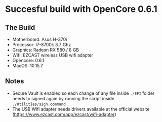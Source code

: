 # Succesful build with OpenCore 0.6.1
## The Build
* Motherboard: Asus H-370i
* Processor: i7-8700k 3.7 Ghz
* Graphics: Radeon RX 580 / 8 GB
* Wifi: EZCAST wireless USB wifi adapter
* Opencore: 0.6.1
* MacOS: 10.15.7

## Notes
* Secure Vault is enabled so each change of any file inside `./EFI` folder needs to signed again by running the script inside `./Utilities/sign.command`
* The USB Wifi adapter needs drivers available at the official website (https://www.ezcast.com/app/ezcast/wifi-adapter)
